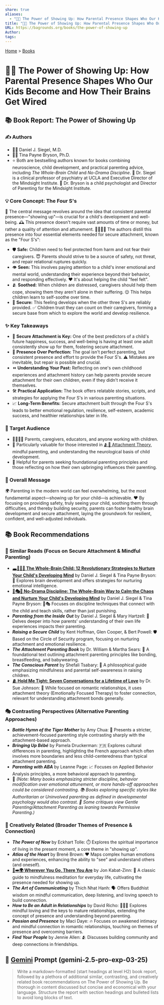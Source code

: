 ```yaml
---
share: true
aliases:
  - "🔌👋 The Power of Showing Up: How Parental Presence Shapes Who Our Kids Become and How Their Brains Get Wired"
title: "🔌👋 The Power of Showing Up: How Parental Presence Shapes Who Our Kids Become and How Their Brains Get Wired"
URL: https://bagrounds.org/books/the-power-of-showing-up
Author: 
tags: 
---
```

[Home](../index.md) > [Books](./index.md)  
# 🔌👋 The Power of Showing Up: How Parental Presence Shapes Who Our Kids Become and How Their Brains Get Wired  
## 📚 Book Report: The Power of Showing Up  
  
### ✍️ Authors  
* 👩‍⚕️ Daniel J. Siegel, M.D.  
* 👩‍🏫 Tina Payne Bryson, Ph.D.  
* ⭐ Both are bestselling authors known for books combining neuroscience, child development, and practical parenting advice, including *The Whole-Brain Child* and *No-Drama Discipline*. 🧠 Dr. Siegel is a clinical professor of psychiatry at UCLA and Executive Director of the Mindsight Institute. 👧 Dr. Bryson is a child psychologist and Director of Parenting for the Mindsight Institute.  
  
### 💡 Core Concept: The Four S's  
🧠 The central message revolves around the idea that consistent parental presence—"showing up"—is crucial for a child's development and well-being. 🕰️ This presence doesn't require vast amounts of time or money, but rather a quality of attention and attunement. 👨‍👩‍👧‍👦 The authors distill this presence into four essential elements needed for secure attachment, known as the "Four S's":  
* 🛡️ **Safe:** Children need to feel protected from harm and not fear their caregivers. 😇 Parents should strive to be a source of safety, not threat, and repair relational ruptures quickly.  
* 👁️ **Seen:** This involves paying attention to a child's inner emotional and mental world, understanding their experience beyond their behavior, and responding effectively. ❤️ It's about helping the child "feel felt".  
* 🫂 **Soothed:** When children are distressed, caregivers should help them cope, showing them they aren't alone in their suffering. 😌 This helps children learn to self-soothe over time.  
* 🤝 **Secure:** This feeling develops when the other three S's are reliably provided. ✅ Children trust they can count on their caregivers, forming a secure base from which to explore the world and develop resilience.  
  
### ✨ Key Takeaways  
* 🔗 **Secure Attachment is Key:** One of the best predictors of a child's future happiness, success, and well-being is having at least one adult consistently show up for them, fostering secure attachment.  
* 🧍 **Presence Over Perfection:** The goal isn't perfect parenting, but consistent presence and effort to provide the Four S's. ⚠️ Mistakes are inevitable, but repair is possible and crucial.  
* ⏪ **Understanding Your Past:** Reflecting on one's own childhood experiences and attachment history can help parents provide secure attachment for their own children, even if they didn't receive it themselves.  
* 🛠️ **Practical Application:** The book offers relatable stories, scripts, and strategies for applying the Four S's in various parenting situations.  
* 📈 **Long-Term Benefits:** Secure attachment built through the Four S's leads to better emotional regulation, resilience, self-esteem, academic success, and healthier relationships later in life.  
  
### 🎯 Target Audience  
* 👨‍👩‍👧‍👦 Parents, caregivers, educators, and anyone working with children.  
* 🧠 Particularly valuable for those interested in [🫂💖 Attachment Theory](../topics/attachment-theory.md), mindful parenting, and understanding the neurological basis of child development.  
* 🤔 Helpful for parents seeking foundational parenting principles and those reflecting on how their own upbringing influences their parenting.  
  
### 📢 Overall Message  
🌍 Parenting in the modern world can feel overwhelming, but the most fundamental aspect—showing up for your child—is achievable. ❤️ By focusing on providing safety, truly seeing your child, soothing them through difficulties, and thereby building security, parents can foster healthy brain development and secure attachment, laying the groundwork for resilient, confident, and well-adjusted individuals.  
  
## 📚 Book Recommendations  
  
### 📖 Similar Reads (Focus on Secure Attachment & Mindful Parenting)  
* **[🕳️🧠👶🏽 The Whole-Brain Child: 12 Revolutionary Strategies to Nurture Your Child's Developing Mind](./the-whole-brain-child.md)** by Daniel J. Siegel & Tina Payne Bryson: 🧠 Explores brain development and offers strategies for nurturing emotional intelligence.  
* **[🚫🎭🧠 No-Drama Discipline: The Whole-Brain Way to Calm the Chaos and Nurture Your Child's Developing Mind](./no-drama-discipline.md)** by Daniel J. Siegel & Tina Payne Bryson: 🚫🎭 Focuses on discipline techniques that connect with the child and teach skills, rather than just punishing.  
* ***Parenting from the Inside Out*** by Daniel J. Siegel & Mary Hartzell: 💖 Delves deeper into how parents' understanding of their own life experiences impacts their parenting.  
* ***Raising a Secure Child*** by Kent Hoffman, Glen Cooper, & Bert Powell: 🛡️ Based on the Circle of Security program, focusing on nurturing attachment and emotional resilience.  
* ***The Attachment Parenting Book*** by Dr. William & Martha Sears: 🤱 A foundational text outlining attachment parenting principles like bonding, breastfeeding, and babywearing.  
* ***The Conscious Parent*** by Shefali Tsabary: 🧘 A philosophical guide emphasizing mindfulness and parental self-awareness in raising children.  
* **[🫂 Hold Me Tight: Seven Conversations for a Lifetime of Love](./hold-me-tight-seven-conversations-for-a-lifetime-of-love.md)** by Dr. Sue Johnson: 🤗 While focused on romantic relationships, it uses attachment theory (Emotionally Focused Therapy) to foster connection, relevant for understanding attachment bonds generally.  
  
### 🎭 Contrasting Perspectives (Alternative Parenting Approaches)  
* ***Battle Hymn of the Tiger Mother*** by Amy Chua: 🐅 Presents a stricter, achievement-focused parenting style contrasting sharply with the attachment-based approach.  
* ***Bringing Up Bébé*** by Pamela Druckerman: 🇫🇷 Explores cultural differences in parenting, highlighting the French approach which often involves more boundaries and less child-centeredness than typical attachment parenting.  
* ***Parenting with ABA*** by Leanne Page: 📈 Focuses on Applied Behavior Analysis principles, a more behavioral approach to parenting.  
* 📝 *(Note: Many books emphasizing stricter discipline, behavior modification over emotional attunement, or more hands-off approaches could be considered contrasting. 📚 Books exploring specific styles like Authoritarian or Uninvolved parenting as defined in developmental psychology would also contrast. 🤔 Some critiques view Gentle Parenting/Attachment Parenting as leaning towards Permissive Parenting.)*  
  
### 🎨 Creatively Related (Broader Themes of Presence & Connection)  
* ***The Power of Now*** by Eckhart Tolle: ⏱️ Explores the spiritual importance of living in the present moment, a core theme in "showing up".  
* ***Atlas of the Heart*** by Brené Brown: ❤️ Maps complex human emotions and experiences, enhancing the ability to "see" and understand others (and oneself).  
* **[👣➡️🌍 Wherever You Go, There You Are](./wherever-you-go-there-you-are.md)** by Jon Kabat-Zinn: 🧘 A classic guide to mindfulness meditation for everyday life, cultivating the presence needed for showing up.  
* ***The Art of Communicating*** by Thich Nhat Hanh: 🗣️ Offers Buddhist wisdom on mindful communication, deep listening, and loving speech to build connection.  
* ***How to Be an Adult in Relationships*** by David Richo: 🧑‍🤝‍🧑 Explores mindful loving and the keys to mature relationships, extending the concept of presence and understanding beyond parenting.  
* ***Passion and Presence*** by Maci Daye: 🔥 Focuses on awakened intimacy and mindful connection in romantic relationships, touching on themes of presence and overcoming barriers.  
* ***Find Your People*** by Jennie Allen: 🫂 Discusses building community and deep connections in friendships.  
  
## 💬 [Gemini](../software/gemini.md) Prompt (gemini-2.5-pro-exp-03-25)  
> Write a markdown-formatted (start headings at level H2) book report, followed by a plethora of additional similar, contrasting, and creatively related book recommendations on The Power of Showing Up. Be thorough in content discussed but concise and economical with your language. Structure the report with section headings and bulleted lists to avoid long blocks of text.